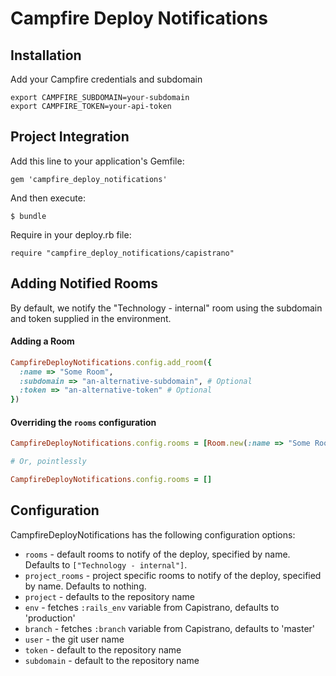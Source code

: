 # Campfire Deploy Notifications

## Installation

Add your Campfire credentials and subdomain

    export CAMPFIRE_SUBDOMAIN=your-subdomain
    export CAMPFIRE_TOKEN=your-api-token

## Project Integration

Add this line to your application's Gemfile:

    gem 'campfire_deploy_notifications'

And then execute:

    $ bundle

Require in your deploy.rb file:

    require "campfire_deploy_notifications/capistrano"

## Adding Notified Rooms

By default, we notify the "Technology - internal" room using the subdomain and token supplied in the environment.

#### Adding a Room

```Ruby
CampfireDeployNotifications.config.add_room({
  :name => "Some Room",
  :subdomain => "an-alternative-subdomain", # Optional
  :token => "an-alternative-token" # Optional
})
```

#### Overriding the `rooms` configuration
```Ruby
CampfireDeployNotifications.config.rooms = [Room.new(:name => "Some Room")]

# Or, pointlessly

CampfireDeployNotifications.config.rooms = []
```

## Configuration

CampfireDeployNotifications has the following configuration options:
- `rooms` - default rooms to notify of the deploy, specified by name.  Defaults to `["Technology - internal"]`.
- `project_rooms` - project specific rooms to notify of the deploy, specified by name.  Defaults to nothing.
- `project` - defaults to the repository name
- `env` - fetches `:rails_env` variable from Capistrano, defaults to 'production'
- `branch` - fetches `:branch` variable from Capistrano, defaults to 'master'
- `user` - the git user name
- `token` - default to the repository name
- `subdomain` - default to the repository name
